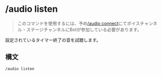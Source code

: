 # /audio listen
> このコマンドを使用するには、予め[/audio connect](cmd_audio-connect.md)にてボイスチャンネル・ステージチャンネルにBotが参加している必要があります。


設定されているタイマー終了の音を試聴します。
## 構文
```
/audio listen
```
